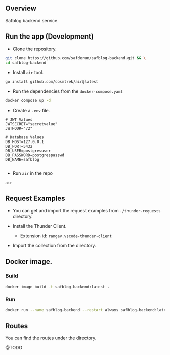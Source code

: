 ## Overview

Safblog backend service.

## Run the app (Development)

- Clone the repository.

```bash
git clone https://github.com/safderun/safblog-backend.git && \
cd safblog-backend
```

- Install `air` tool.

```bash
go install github.com/cosmtrek/air@latest
```

- Run the dependencies from the `docker-compose.yaml`

```bash
docker compose up -d
```

- Create a `.env` file.

```env
# JWT Values
JWTSECRET="secretvalue"
JWTHOUR="72"

# Database Values
DB_HOST=127.0.0.1
DB_PORT=5432
DB_USER=postgresuser
DB_PASSWORD=postgrespasswd
DB_NAME=safblog


```

- Run `air` in the repo

```bash
air
```

## Request Examples

- You can get and import the request examples from `./thunder-requests` directory.

- Install the Thunder Client.

  - Extension id: `rangav.vscode-thunder-client`

- Import the collection from the directory.

## Docker image.

### Build

```bash
docker image build -t safblog-backend:latest .
```

### Run

```bash
docker run --name safblog-backend --restart always safblog-backend:latest
```

## Routes

You can find the routes under the directory.

@TODO
